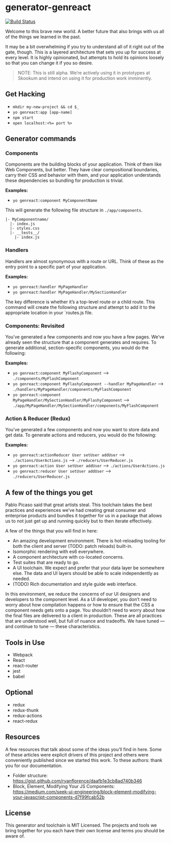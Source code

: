 # generator-genreact

[![Build Status](https://travis-ci.org/Skookum/generator-genreact.svg)](https://travis-ci.org/Skookum/generator-genreact)

Welcome to this brave new world. A better future that also brings
with us all of the things we learned in the past.

It may be a bit overwhelming if you try to understand all of it right out of the
gate, though. This is a layered architecture that sets you up for success at
every level. It is highly opinionated, but attempts to hold its opinions
loosely so that you can change it if you so desire.

> NOTE: This is still alpha. We’re actively using it in prototypes at
Skookum and intend on using it for production work imminently.

## Get Hacking

* `mkdir my-new-project && cd $_`
* `yo genreact:app [app-name]`
* `npm start`
* `open localhost:<%= port %>`

## Generator commands

### Components

Components are the building blocks of your application. Think of them like Web
Components, but better. They have clear compositional boundaries, carry their CSS
and behavior with them, and your application understands these dependencies so
bundling for production is trivial.

**Examples:**

* `yo genreact:component MyComponentName`

This will generate the following file structure in `./app/components`.

```
|- MyComponentname/
  |- index.js
  |- styles.css
  |- __tests__/
    |- index.js
```

### Handlers

Handlers are almost synonymous with a route or URL. Think of these as the entry
point to a specific part of your application.

**Examples:**

* `yo genreact:handler MyPageHandler`
* `yo genreact:handler MyPageHandler/MySectionHandler`

The key difference is whether it’s a top-level route or a child route. This
command will create the following structure and attempt to add it to the
appropriate location in your `routes.js file.

### Components: Revisited

You’ve generated a few components and now you have a few pages. We’ve already
seen the structure that a component generates and requires. To generate
additional, section-specific components, you would do the following:

**Examples:**

* `yo genreact:component MyFlashyComponent`
  --> `./components/MyFlashComponent`
* `yo genreact:component MyFlashyComponent --handler MyPageHandler`
  --> `./handlers/MyPageHandler/components/MyFlashComponent`
* `yo genreact:component MyPageHandler/MySectionHandler/MyFlashyComponent`
  --> `./app/MyPageHandler/MySectionHandler/components/MyFlashComponent`

### Action & Reducer (Redux)

You’ve generated a few components and now you want to store data and get data. To generate
actions and reducers, you would do the following:

**Examples:**

* `yo genreact:actionReducer User setUser addUser`
  --> `./actions/UserActions.js`
  --> `./reducers/UserReducer.js`
* `yo genreact:action User setUser addUser`
  --> `./actions/UserActions.js`
* `yo genreact:reducer User setUser addUser`
  --> `./reducers/UserReducer.js`

## A few of the things you get

Pablo Picaso said that great artists steal. This toolchain takes the best
practices and experiences we’ve had creating great consumer and enterprise
products and bundles it together for us in a package that allows us to not just
get up and running quickly but to then iterate effectively.

A few of the things that you will find in here:

* An amazing development environment. There is hot-reloading tooling for both the
  client and server (TODO: patch reloads) built-in.
* Isomorphic rendering with es6 everywhere.
* A component architecture with co-located concerns.
* Test suites that are ready to go.
* A UI toolchain. We expect and prefer that your data layer be somewhere else.
  The data and UI layers should be able to scale independently as needed.
* (TODO) Rich documentation and style guide web interface.

In this environment, we reduce the concerns of our UI designers and developers
to the component level. As a UI developer, you don’t need to worry about how
compilation happens or how to ensure that the CSS a component needs gets onto a
page. You shouldn’t need to worry about how the final files are delivered to a
client in production. These are all practices that are understood well, but full
of nuance and tradeoffs. We have tuned — and continue to tune — these characteristics.

## Tools in Use

* Webpack
* React
* react-router
* jest
* babel

## Optional

* redux
* redux-thunk
* redux-actions
* react-redux

## Resources

A few resources that talk about some of the ideas you’ll find in here. Some
of these articles were explicit drivers of this project and others were conveniently
published since we started this work. To these authors: thank you for our documentation.

* Folder structure: https://gist.github.com/ryanflorence/daafb1e3cb8ad740b346
* Block, Element, Modifying Your JS Components: https://medium.com/seek-ui-engineering/block-element-modifying-your-javascript-components-d7f99fcab52b

## License

This generator and toolchain is MIT Licensed. The projects and tools we bring
together for you each have their own license and terms you should be aware of.

